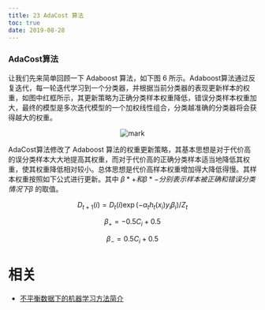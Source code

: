 ```yaml
---
title: 23 AdaCost 算法
toc: true
date: 2019-08-28
---
```


### AdaCost算法

让我们先来简单回顾一下 Adaboost 算法，如下图 6 所示。Adaboost算法通过反复迭代，每一轮迭代学习到一个分类器，并根据当前分类器的表现更新样本的权重，如图中红框所示，其更新策略为正确分类样本权重降低，错误分类样本权重加大，最终的模型是多次迭代模型的一个加权线性组合，分类越准确的分类器将会获得越大的权重。


<center>

![mark](http://images.iterate.site/blog/image/20190828/kajcxHPftUUM.png?imageslim)

</center>


AdaCost算法修改了 Adaboost 算法的权重更新策略，其基本思想是对于代价高的误分类样本大大地提高其权重，而对于代价高的正确分类样本适当地降低其权重，使其权重降低相对较小。总体思想是代价高样本权重增加得大降低得慢。其样本权重按照如下公式进行更新。其中 $\beta*+和\beta*-分别表示样本被正确和错误分类情况下\beta$ 的取值。

$$
D_{t+1}(i)=D_{t}(i) \exp \left(-\alpha_{t} h_{t}\left(x_{i}\right) y_{i} \beta_{i}\right) / Z_{t}
$$

$$
\beta_{+}=-0.5 C_{i}+0.5
$$

$$
\beta_{-}=0.5 C_{i}+0.5
$$






# 相关

- [不平衡数据下的机器学习方法简介](http://baogege.info/2015/11/16/learning-from-imbalanced-data/)
